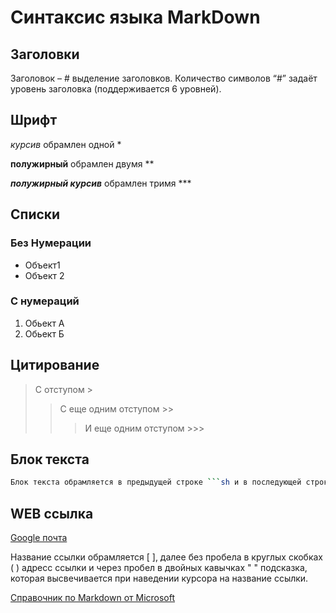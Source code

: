 # Синтаксис языка MarkDown
## Заголовки
Заголовок – # выделение заголовков. Количество символов “#” задаёт уровень заголовка  (поддерживается 6 уровней).
## Шрифт
*курсив* 
обрамлен одной *

**полужирный**
обрамлен двумя **


***полужирный курсив***
обрамлен тримя ***

## Списки
### Без Нумерации
* Объект1
* Объект 2
### С нумераций
1. Обьект А
2. Обьект Б

## Цитирование
> С отступом >
>> С еще одним отступом >>
>>> И еще одним отступом >>>

## Блок текста
```sh
Блок текста обрамляется в предыдущей строке ```sh и в последующей строке ```
```
## WEB ссылка
[Google почта](http://gmail.com "Зайти в почту")

Название ссылки обрамляется [ ], далее без пробела в круглых скобках ( ) адресс ссылки и через пробел в двойных кавычках " " подсказка, которая высвечивается при наведении курсора на название ссылки.

[Справочник по Markdown от Microsoft](https://docs.microsoft.com/ru-ru/contribute/markdown-reference "Перейти на страницу Microsoft") 